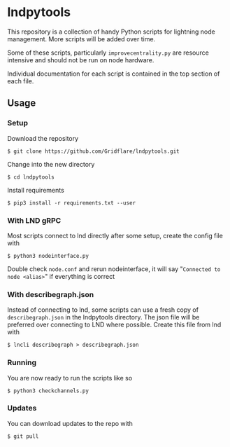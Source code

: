 # lndpytools
This repository is a collection of handy Python scripts for lightning node management. More scripts will be added over time.

Some of these scripts, particularly `improvecentrality.py` are resource intensive and should not be run on node hardware.

Individual documentation for each script is contained in the top section of each file.

## Usage
### Setup

Download the repository

`$ git clone https://github.com/Gridflare/lndpytools.git`

Change into the new directory

`$ cd lndpytools`

Install requirements

`$ pip3 install -r requirements.txt --user`

### With LND gRPC
Most scripts connect to lnd directly after some setup, create the config file with

`$ python3 nodeinterface.py`

Double check `node.conf` and rerun nodeinterface, it will say "`Connected to node <alias>`" if everything is correct

### With describegraph.json
Instead of connecting to lnd, some scripts can use a fresh copy of `describegraph.json` in the lndpytools directory.
The json file will be preferred over connecting to LND where possible.
Create this file from lnd with

`$ lncli describegraph > describegraph.json`

### Running
You are now ready to run the scripts like so

`$ python3 checkchannels.py`

### Updates
You can download updates to the repo with

 `$ git pull`

